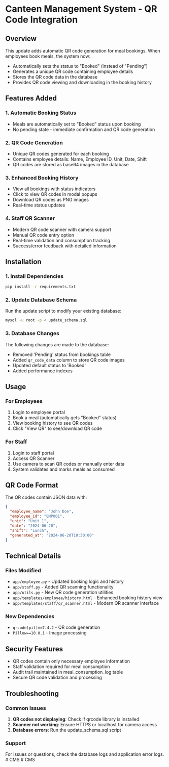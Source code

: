 # Canteen Management System - QR Code Integration

## Overview
This update adds automatic QR code generation for meal bookings. When employees book meals, the system now:
- Automatically sets the status to "Booked" (instead of "Pending")
- Generates a unique QR code containing employee details
- Stores the QR code data in the database
- Provides QR code viewing and downloading in the booking history

## Features Added

### 1. Automatic Booking Status
- Meals are automatically set to "Booked" status upon booking
- No pending state - immediate confirmation and QR code generation

### 2. QR Code Generation
- Unique QR codes generated for each booking
- Contains employee details: Name, Employee ID, Unit, Date, Shift
- QR codes are stored as base64 images in the database

### 3. Enhanced Booking History
- View all bookings with status indicators
- Click to view QR codes in modal popups
- Download QR codes as PNG images
- Real-time status updates

### 4. Staff QR Scanner
- Modern QR code scanner with camera support
- Manual QR code entry option
- Real-time validation and consumption tracking
- Success/error feedback with detailed information

## Installation

### 1. Install Dependencies
```bash
pip install -r requirements.txt
```

### 2. Update Database Schema
Run the update script to modify your existing database:
```bash
mysql -u root -p < update_schema.sql
```

### 3. Database Changes
The following changes are made to the database:
- Removed 'Pending' status from bookings table
- Added `qr_code_data` column to store QR code images
- Updated default status to 'Booked'
- Added performance indexes

## Usage

### For Employees
1. Login to employee portal
2. Book a meal (automatically gets "Booked" status)
3. View booking history to see QR codes
4. Click "View QR" to see/download QR code

### For Staff
1. Login to staff portal
2. Access QR Scanner
3. Use camera to scan QR codes or manually enter data
4. System validates and marks meals as consumed

## QR Code Format
The QR codes contain JSON data with:
```json
{
  "employee_name": "John Doe",
  "employee_id": "EMP001",
  "unit": "Unit 1",
  "date": "2024-06-20",
  "shift": "Lunch",
  "generated_at": "2024-06-20T10:30:00"
}
```

## Technical Details

### Files Modified
- `app/employee.py` - Updated booking logic and history
- `app/staff.py` - Added QR scanning functionality
- `app/utils.py` - New QR code generation utilities
- `app/templates/employee/history.html` - Enhanced booking history view
- `app/templates/staff/qr_scanner.html` - Modern QR scanner interface

### New Dependencies
- `qrcode[pil]==7.4.2` - QR code generation
- `Pillow==10.0.1` - Image processing

## Security Features
- QR codes contain only necessary employee information
- Staff validation required for meal consumption
- Audit trail maintained in meal_consumption_log table
- Secure QR code validation and processing

## Troubleshooting

### Common Issues
1. **QR codes not displaying**: Check if qrcode library is installed
2. **Scanner not working**: Ensure HTTPS or localhost for camera access
3. **Database errors**: Run the update_schema.sql script

### Support
For issues or questions, check the database logs and application error logs. #   C M S  
 #   C M S  
 